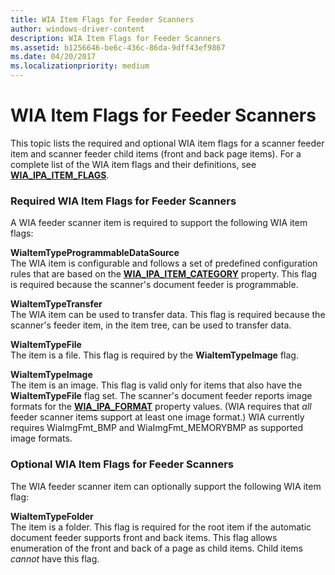 ```yaml
---
title: WIA Item Flags for Feeder Scanners
author: windows-driver-content
description: WIA Item Flags for Feeder Scanners
ms.assetid: b1256646-be6c-436c-86da-9dff43ef9867
ms.date: 04/20/2017
ms.localizationpriority: medium
---
```


# WIA Item Flags for Feeder Scanners





This topic lists the required and optional WIA item flags for a scanner feeder item and scanner feeder child items (front and back page items). For a complete list of the WIA item flags and their definitions, see [**WIA\_IPA\_ITEM\_FLAGS**](https://msdn.microsoft.com/library/windows/hardware/ff551585).

### Required WIA Item Flags for Feeder Scanners

A WIA feeder scanner item is required to support the following WIA item flags:

<a href="" id="wiaitemtypeprogrammabledatasource"></a>**WiaItemTypeProgrammableDataSource**  
The WIA item is configurable and follows a set of predefined configuration rules that are based on the [**WIA\_IPA\_ITEM\_CATEGORY**](https://msdn.microsoft.com/library/windows/hardware/ff551581) property. This flag is required because the scanner's document feeder is programmable.

<a href="" id="wiaitemtypetransfer-"></a>**WiaItemTypeTransfer**   
The WIA item can be used to transfer data. This flag is required because the scanner's feeder item, in the item tree, can be used to transfer data.

<a href="" id="wiaitemtypefile"></a>**WiaItemTypeFile**  
The item is a file. This flag is required by the **WiaItemTypeImage** flag.

<a href="" id="wiaitemtypeimage"></a>**WiaItemTypeImage**  
The item is an image. This flag is valid only for items that also have the **WiaItemTypeFile** flag set. The scanner's document feeder reports image formats for the [**WIA\_IPA\_FORMAT**](https://msdn.microsoft.com/library/windows/hardware/ff551553) property values. (WIA requires that *all* feeder scanner items support at least one image format.) WIA currently requires WiaImgFmt\_BMP and WiaImgFmt\_MEMORYBMP as supported image formats.

### Optional WIA Item Flags for Feeder Scanners

The WIA feeder scanner item can optionally support the following WIA item flag:

<a href="" id="wiaitemtypefolder"></a>**WiaItemTypeFolder**  
The item is a folder. This flag is required for the root item if the automatic document feeder supports front and back items. This flag allows enumeration of the front and back of a page as child items. Child items *cannot* have this flag.

 

 




